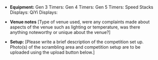 * **Equipment:**
Gen 3 Timers:
Gen 4 Timers:
Gen 5 Timers:
Speed Stacks Displays:
QiYi Displays:

* **Venue notes** [Type of venue used, were any complaints made about aspects of the venue such as lighting or temperature, was there anything noteworthy or unique about the venue?]

* **Setup:** [Please write a brief description of the competition set up. Photo(s) of the scrambling area and competition setup are to be uploaded using the upload button below.]
